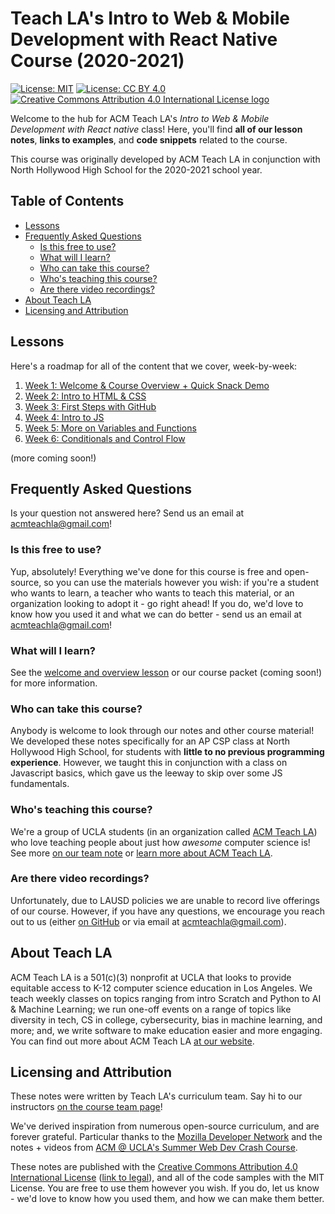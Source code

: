 # Teach LA's Intro to Web & Mobile Development with React Native Course (2020-2021)

[![License: MIT](https://img.shields.io/badge/License-MIT-yellow.svg)](https://opensource.org/licenses/MIT) [![License: CC BY 4.0](https://img.shields.io/badge/License-CC%20BY%204.0-lightgrey.svg)](https://creativecommons.org/licenses/by/4.0/) [![Creative Commons Attribution 4.0 International License logo](https://i.creativecommons.org/l/by/4.0/80x15.png)](https://creativecommons.org/licenses/by/4.0/)

Welcome to the hub for ACM Teach LA's *Intro to Web & Mobile Development with React native* class! Here, you'll find **all of our lesson notes**, **links to examples**, and **code snippets** related to the course.

This course was originally developed by ACM Teach LA in conjunction with North Hollywood High School for the 2020-2021 school year.

## Table of Contents

* [Lessons](#lessons)
* [Frequently Asked Questions](#frequently-asked-questions)
  * [Is this free to use?](#is-this-free-to-use)
  * [What will I learn?](#what-will-i-learn)
  * [Who can take this course?](#who-can-take-this-course)
  * [Who's teaching this course?](#whos-teaching-this-course)
  * [Are there video recordings?](#are-there-video-recordings)
* [About Teach LA](#about-teach-la)
* [Licensing and Attribution](#licensing-and-attribution)

## Lessons

Here's a roadmap for all of the content that we cover, week-by-week:

1. [Week 1: Welcome & Course Overview + Quick Snack Demo](https://github.com/uclaacm/react-native-course-20-21/tree/master/01-welcome-and-overview)
2. [Week 2: Intro to HTML & CSS](https://github.com/uclaacm/react-native-course-20-21/tree/master/02-intro-html-css)
3. [Week 3: First Steps with GitHub](https://github.com/uclaacm/react-native-course-20-21/tree/master/03-github-first-steps)
4. [Week 4: Intro to JS](https://github.com/uclaacm/react-native-course-20-21/tree/master/04-intro-to-js)
5. [Week 5: More on Variables and Functions](https://github.com/uclaacm/react-native-course-20-21/tree/master/05-more-on-vars-funcs)
6. [Week 6: Conditionals and Control Flow](https://github.com/uclaacm/react-native-course-20-21/tree/master/06-conditionals)

(more coming soon!)

## Frequently Asked Questions

Is your question not answered here? Send us an email at [acmteachla@gmail.com](mailto:acmteachla@gmail.com)!

### Is this free to use?

Yup, absolutely! Everything we've done for this course is free and open-source, so you can use the materials however you wish: if you're a student who wants to learn, a teacher who wants to teach this material, or an organization looking to adopt it - go right ahead! If you do, we'd love to know how you used it and what we can do better - send us an email at [acmteachla@gmail.com](mailto:acmteachla@gmail.com)!

### What will I learn?

See the [welcome and overview lesson](https://github.com/uclaacm/react-native-course-20-21/tree/master/01-welcome-and-overview) or our course packet (coming soon!) for more information.

### Who can take this course?

Anybody is welcome to look through our notes and other course material! We developed these notes specifically for an AP CSP class at North Hollywood High School, for students with **little to no previous programming experience**. However, we taught this in conjunction with a class on Javascript basics, which gave us the leeway to skip over some JS fundamentals.

### Who's teaching this course?

We're a group of UCLA students (in an organization called [ACM Teach LA](https://teachla.uclaacm.com)) who love teaching people about just how *awesome* computer science is! See more [on our team note](https://github.com/uclaacm/react-native-course-20-21/tree/master/00-course-team) or [learn more about ACM Teach LA](https://teachla.uclaacm.com).

### Are there video recordings?

Unfortunately, due to LAUSD policies we are unable to record live offerings of our course. However, if you have any questions, we encourage you reach out to us (either [on GitHub](https://github.com/uclaacm/react-native-course-20-21/issues) or via email at [acmteachla@gmail.com](mailto:acmteachla@gmail.com)).

## About Teach LA

ACM Teach LA is a 501(c)(3) nonprofit at UCLA that looks to provide equitable access to K-12 computer science education in Los Angeles. We teach weekly classes on topics ranging from intro Scratch and Python to AI & Machine Learning; we run one-off events on a range of topics like diversity in tech, CS in college, cybersecurity, bias in machine learning, and more; and, we write software to make education easier and more engaging. You can find out more about ACM Teach LA [at our website](https://teachla.uclaacm.com).

## Licensing and Attribution

These notes were written by Teach LA's curriculum team. Say hi to our instructors [on the course team page](https://github.com/uclaacm/react-native-course-20-21/tree/master/00-course-team)!

We've derived inspiration from numerous open-source curriculum, and are forever grateful. Particular thanks to the [Mozilla Developer Network](https://developer.mozilla.org/en-US/) and the notes + videos from [ACM @ UCLA's Summer Web Dev Crash Course](https://github.com/uclaacm/learning-lab-crash-course-su20).

These notes are published with the [Creative Commons Attribution 4.0 International License](https://creativecommons.org/licenses/by/4.0/) ([link to legal](https://creativecommons.org/licenses/by/4.0/legalcode)), and all of the code samples with the MIT License. You are free to use them however you wish. If you do, let us know - we'd love to know how you used them, and how we can make them better.
